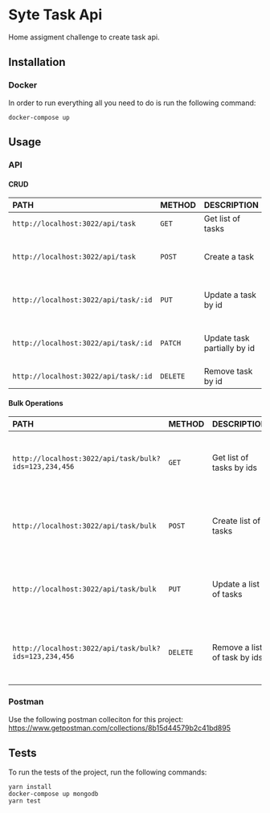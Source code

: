# Syte Task Api

Home assigment challenge to create task api.

## Installation
### Docker
In order to run everything all you need to do is run the following command:

    docker-compose up

## Usage

### API
#### CRUD
| PATH | METHOD | DESCRIPTION | PAYLOAD 
| :--- | :--- | :--- | :--- |
| `http://localhost:3022/api/task` | `GET` | Get list of tasks | |
| `http://localhost:3022/api/task` | `POST` | Create a task | ` { name: "Task", status: "TODO" | "IN_PROGRESS" | "COMPLETED" }`
| `http://localhost:3022/api/task/:id` | `PUT` | Update a task by id | ` { name: "Task", status: "TODO" | "IN_PROGRESS" | "COMPLETED" }`
| `http://localhost:3022/api/task/:id` | `PATCH` | Update task partially by id | ` { name: "Task", status: "TODO" | "IN_PROGRESS" | "COMPLETED" }`
| `http://localhost:3022/api/task/:id` | `DELETE` | Remove task by id | |

#### Bulk Operations
| PATH | METHOD | DESCRIPTION | PAYLOAD 
| :--- | :--- | :--- | :--- |
| `http://localhost:3022/api/task/bulk?ids=123,234,456` | `GET` | Get list of tasks by ids | ids: query param, comma seperated list of ids to get |
| `http://localhost:3022/api/task/bulk` | `POST` | Create list of tasks | ` [{ _id: "123", name: "Task", status: "TODO" | "IN_PROGRESS" | "COMPLETED" }]`
| `http://localhost:3022/api/task/bulk` | `PUT` | Update a list of tasks | ` [{ _id: "123", name: "Task", status: "TODO" | "IN_PROGRESS" | "COMPLETED" }]`
| `http://localhost:3022/api/task/bulk?ids=123,234,456` | `DELETE` | Remove a list of task by ids | ids: query param, comma seperated list of ids to remove |

### Postman
Use the following postman colleciton for this project:
        https://www.getpostman.com/collections/8b15d44579b2c41bd895

## Tests
To run the tests of the project, run the following commands:
```
yarn install
docker-compose up mongodb
yarn test
```